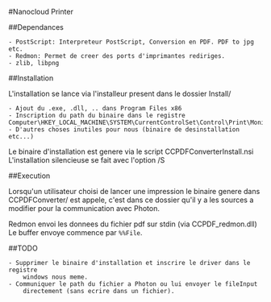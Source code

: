 #Nanocloud Printer

##Dependances

    - PostScript: Interpreteur PostScript, Conversion en PDF. PDF to jpg etc.
    - Redmon: Permet de creer des ports d'imprimantes rediriges.
    - zlib, libpng


##Installation

L'installation se lance via l'installeur present dans le dossier Install/

    - Ajout du .exe, .dll, .. dans Program Files x86
    - Inscription du path du binaire dans le registre Computer\HKEY_LOCAL_MACHINE\SYSTEM\CurrentControlSet\Control\Print\Monitors\CCDPF_Redmon\Ports\CCPDFPort
    - D'autres choses inutiles pour nous (binaire de desinstallation etc...)

Le binaire d'installation est genere via le script CCPDFConverterInstall.nsi
L'installation silencieuse se fait avec l'option /S

##Execution

Lorsqu'un utilisateur choisi de lancer une impression le binaire genere dans
CCPDFConverter/ est appele, c'est dans ce dossier qu'il y a les sources
a modifier pour la communication avec Photon.

Redmon envoi les donnees du fichier pdf sur stdin (via CCPDF_redmon.dll)
Le buffer envoye commence par `%%File`.

##TODO

    - Supprimer le binaire d'installation et inscrire le driver dans le registre
        windows nous meme.
    - Communiquer le path du fichier a Photon ou lui envoyer le fileInput
        directement (sans ecrire dans un fichier).

